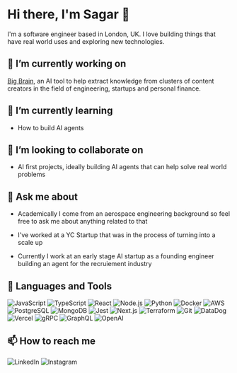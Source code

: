 # Hi there, I'm Sagar 👋

I'm a software engineer based in London, UK. I love building things that have real world uses and exploring new technologies.

## 🔭 I’m currently working on

[Big Brain](https://www.usebigbrain.com), an AI tool to help extract knowledge from clusters of content creators in the field of engineering, startups and personal finance.

## 🌱 I’m currently learning

- How to build AI agents

## 👯 I’m looking to collaborate on

- AI first projects, ideally building AI agents that can help solve real world problems

## 💬 Ask me about

- Academically I come from an aerospace engineering background so feel free to ask me about anything related to that

- I've worked at a YC Startup that was in the process of turning into a scale up 

- Currently I work at an early stage AI startup as a founding engineer building an agent for the recruiement industry


## 🚀 Languages and Tools

<a href='https://www.javascript.com/' style='text-decoration: none;'>
    <img src='https://img.shields.io/badge/JavaScript-Black?style=for-the-badge&color=f7df1e' alt='JavaScript'>
</a>
<a href='https://www.typescriptlang.org/' style='text-decoration: none;'>
    <img src='https://img.shields.io/badge/TypeScript-Black?style=for-the-badge&color=3178c6' alt='TypeScript'>
</a>
<a href='https://reactjs.org/' style='text-decoration: none;'>
    <img src='https://img.shields.io/badge/React-Black?style=for-the-badge&color=61dafb' alt='React'>
</a>
<a href='https://nodejs.org/' style='text-decoration: none;'>
    <img src='https://img.shields.io/badge/Node.js-Black?style=for-the-badge&color=339933' alt='Node.js'>
</a>
<a href='https://www.python.org/' style='text-decoration: none;'>
    <img src='https://img.shields.io/badge/Python-Black?style=for-the-badge&color=3776ab' alt='Python'>
</a>
<a href='https://www.docker.com/' style='text-decoration: none;'>
    <img src='https://img.shields.io/badge/Docker-Black?style=for-the-badge&color=2496ed' alt='Docker'>
</a>
<a href='https://aws.amazon.com/' style='text-decoration: none;'>
    <img src='https://img.shields.io/badge/AWS-Black?style=for-the-badge&color=232f3e' alt='AWS'>
</a>
<a href='https://www.postgresql.org/' style='text-decoration: none;'>
    <img src='https://img.shields.io/badge/PostgreSQL-Black?style=for-the-badge&color=336791' alt='PostgreSQL'>
</a>
<a href='https://www.mongodb.com/' style='text-decoration: none;'>
    <img src='https://img.shields.io/badge/MongoDB-Black?style=for-the-badge&color=47a248' alt='MongoDB'>
</a>
<a href='https://jestjs.io/' style='text-decoration: none;'>
    <img src='https://img.shields.io/badge/Jest-Black?style=for-the-badge&color=c21325' alt='Jest'>
</a>
<a href='https://nextjs.org/' style='text-decoration: none;'>
    <img src='https://img.shields.io/badge/Next.js-Black?style=for-the-badge&color=000000' alt='Next.js'>
</a>
<a href='https://www.terraform.io/' style='text-decoration: none;'>
    <img src='https://img.shields.io/badge/Terraform-Black?style=for-the-badge&color=623ce4' alt='Terraform'>
</a>
<a href='https://git-scm.com/' style='text-decoration: none;'>
    <img src='https://img.shields.io/badge/Git-Black?style=for-the-badge&color=f05032' alt='Git'>
</a>
<a href='https://www.datadoghq.com/' style='text-decoration: none;'>
    <img src='https://img.shields.io/badge/DataDog-Black?style=for-the-badge&color=632ca6' alt='DataDog'>
</a>
<a href='https://vercel.com/' style='text-decoration: none;'>
    <img src='https://img.shields.io/badge/Vercel-Black?style=for-the-badge&color=000000' alt='Vercel'>
</a>
<a href='https://grpc.io/' style='text-decoration: none;'>
    <img src='https://img.shields.io/badge/Grpc-Black?style=for-the-badge&color=2db6e5' alt='gRPC'>
</a>
<a href='https://graphql.org/' style='text-decoration: none;'>
    <img src='https://img.shields.io/badge/GrapQL-Black?style=for-the-badge&color=e10098' alt='GraphQL'>
</a>
<a href='https://openai.com/' style='text-decoration: none;'>
    <img src='https://img.shields.io/badge/OpenAi-Black?style=for-the-badge&color=000000' alt='OpenAI'>
</a>

## 📫 How to reach me

<a href='https://www.linkedin.com/in/sagarshahuk/' style='text-decoration: none;'>
    <img src='https://img.shields.io/badge/LinkedIn-Black?style=for-the-badge&color=0a66c2' alt='LinkedIn'>
</a>
<a href='https://www.instagram.com/sa64r/' style='text-decoration: none;'>
    <img src='https://img.shields.io/badge/Instagram-Black?style=for-the-badge&color=E1306C' alt='Instagram'>
</a>
